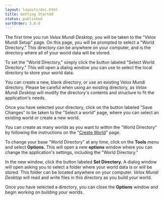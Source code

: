 ```yaml
---
layout: layouts/doc.html
title: Getting Started
status: published
sortOrder: 3.0.0
---
```


The first time you run _Velox Mundi Desktop,_ you will be taken to the "Velox Mundi Setup" page. On this page, you will be prompted to select a "World Directory." This directory can be anywhere on your computer, and is the directory where all of your world data will be stored.

To set the "World Directory," simply click the button labeled "Select World Directory." This will open a dialog window you can use to select the local directory to store your world data.

You can create a new, blank directory, or use an existing Velox Mundi directory. Please be careful when using an existing directory, as _Velox Mundi Desktop_ will modify the directory's contents and structure to fit the application's needs.

Once you have selected your directory, click on the button labeled "Save Changes" to be taken to the "Select a world" page, where you can select an existing world or create a new world.

You can create as many worlds as you want to within the "World Directory" by following the instructions on the "<a href="../getting-started/world-navigation/#create-a-world">Create World</a>" page.

To change your base "World Directory" at any time, click on the **Tools** menu and select **Options.** This will open a new **options** window where you can change the application's settings, including the "World Directory."

In the new window, click the button labeled **Set Directory.** A dialog window will open asking you to select a folder where your world data is or will be stored. This folder can be located anywhere on your computer. _Velox Mundi Desktop_ will read and write files in this directory as you build your world.

Once you have selected a directory, you can close the **Options** window and begin working on building your worlds.
